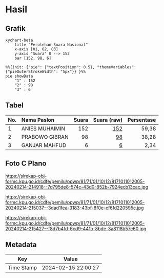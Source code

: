 # Hasil

## Grafik

```mermaid
xychart-beta
    title "Perolehan Suara Nasional"
    x-axis [01, 02, 03]
    y-axis "Suara" 0 --> 152
    bar [152, 98, 6]
```

```mermaid
%%{init: {"pie": {"textPosition": 0.5}, "themeVariables": {"pieOuterStrokeWidth": "5px"}} }%%
pie showData
    "1" : 152
    "2" : 98
    "3" : 6
```

## Tabel

| No. | Nama Paslon    | Suara | Suara (raw) | Persentase |
|:--- |:-------------- | -----:| -----------:| ----------:|
| 1   | ANIES MUHAIMIN | 152   | [152][p-1]  | 59,38      |
| 2   | PRABOWO GIBRAN | 98    | [98][p-2]   | 38,28      |
| 3   | GANJAR MAHFUD  | 6     | [6][p-3]    | 2,34       |


[p-1]: https://github.com/gigit-pemilu/pemilu-2024/blob/main/pilpres/hitung-suara/sub/81-maluku/sub/71-kota-ambon/sub/01-nusaniwe/sub/1012-waihaong/sub/005-tps/sub/paslon-1.txt
[p-2]: https://github.com/gigit-pemilu/pemilu-2024/blob/main/pilpres/hitung-suara/sub/81-maluku/sub/71-kota-ambon/sub/01-nusaniwe/sub/1012-waihaong/sub/005-tps/sub/paslon-2.txt
[p-3]: https://github.com/gigit-pemilu/pemilu-2024/blob/main/pilpres/hitung-suara/sub/81-maluku/sub/71-kota-ambon/sub/01-nusaniwe/sub/1012-waihaong/sub/005-tps/sub/paslon-3.txt

## Foto C Plano

https://sirekap-obj-formc.kpu.go.id/cdfe/pemilu/ppwp/81/71/01/10/12/8171011012005-20240214-214918--7d795de8-574c-43d0-852b-7924ecb13cac.jpg

https://sirekap-obj-formc.kpu.go.id/cdfe/pemilu/ppwp/81/71/01/10/12/8171011012005-20240214-215037--3dad1fea-3183-43bf-8f0e-cf6fd220595c.jpg

https://sirekap-obj-formc.kpu.go.id/cdfe/pemilu/ppwp/81/71/01/10/12/8171011012005-20240214-215427--f8d7b4fd-6cd9-441b-8bde-3a8118b57e60.jpg


## Metadata

| Key        | Value               |
| ---------- | ------------------- |
| Time Stamp | 2024-02-15 22:00:27 |



